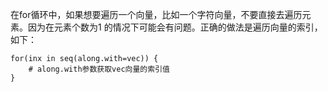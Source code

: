 在for循环中，如果想要遍历一个向量，比如一个字符向量，不要直接去遍历元素。因为在元素个数为1 的情况下可能会有问题。正确的做法是遍历向量的索引，如下：
```
for(inx in seq(along.with=vec)) {
  	# along.with参数获取vec向量的索引值
}
```